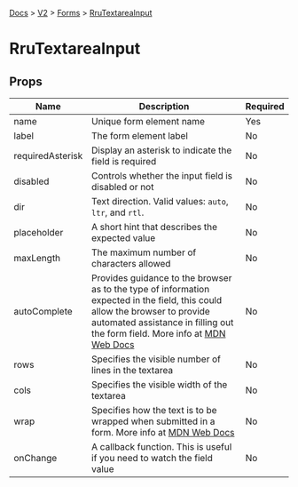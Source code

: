 [Docs](/) > [V2](/docs/v2/get-started) > [Forms](/docs/v2/components/RruForm) > [RruTextareaInput](/docs/v2/components/RruTextareaInput)

# RruTextareaInput

## Props

| Name             | Description                                                                                                                                                                                                                                                                              | Required |
| ---------------- | ---------------------------------------------------------------------------------------------------------------------------------------------------------------------------------------------------------------------------------------------------------------------------------------- | -------- |
| name             | Unique form element name                                                                                                                                                                                                                                                                 | Yes      |
| label            | The form element label                                                                                                                                                                                                                                                                   | No       |
| requiredAsterisk | Display an asterisk to indicate the field is required                                                                                                                                                                                                                                    | No       |
| disabled         | Controls whether the input field is disabled or not                                                                                                                                                                                                                                      | No       |
| dir              | Text direction. Valid values: `auto`, `ltr`, and `rtl`.                                                                                                                                                                                                                                  | No       |
| placeholder      | A short hint that describes the expected value                                                                                                                                                                                                                                           | No       |
| maxLength        | The maximum number of characters allowed                                                                                                                                                                                                                                                 | No       |
| autoComplete     | Provides guidance to the browser as to the type of information expected in the field, this could allow the browser to provide automated assistance in filling out the form field. More info at [MDN Web Docs](https://developer.mozilla.org/en-US/docs/Web/HTML/Attributes/autocomplete) | No       |
| rows             | Specifies the visible number of lines in the textarea                                                                                                                                                                                                                                    | No       |
| cols             | Specifies the visible width of the textarea                                                                                                                                                                                                                                              | No       |
| wrap             | Specifies how the text is to be wrapped when submitted in a form. More info at [MDN Web Docs](https://developer.mozilla.org/en-US/docs/Web/HTML/Element/textarea#attr-wrap)                                                                                                              | No       |
| onChange         | A callback function. This is useful if you need to watch the field value                                                                                                                                                                                                                 | No       |
